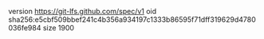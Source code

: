 version https://git-lfs.github.com/spec/v1
oid sha256:e5cbf509bbef241c4b356a934197c1333b86595f71dff319629d4780036fe984
size 1900
